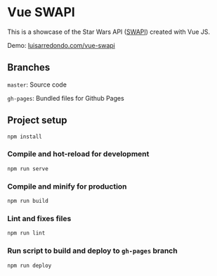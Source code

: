 # Vue SWAPI

This is a showcase of the Star Wars API ([SWAPI](https://swapi.dev)) created with Vue JS.

Demo: [luisarredondo.com/vue-swapi](https://luisarredondo.com/vue-swapi)

## Branches

`master`: Source code

`gh-pages`: Bundled files for Github Pages

## Project setup

```
npm install
```

### Compile and hot-reload for development

```
npm run serve
```

### Compile and minify for production

```
npm run build
```

### Lint and fixes files

```
npm run lint
```

### Run script to build and deploy to `gh-pages` branch

```
npm run deploy
```
